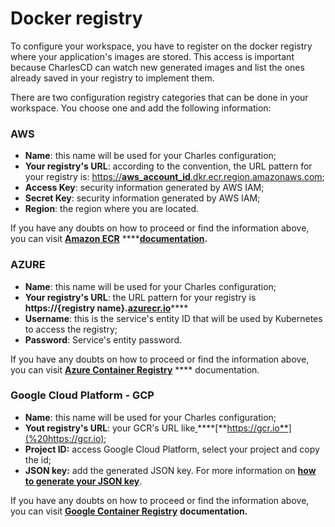 # Docker registry

To configure your workspace, you have to register on the docker registry where your application's images are stored. This access is important because CharlesCD can watch new generated images and list the ones already saved in your registry to implement them.

There are two configuration registry categories that can be done in your workspace. You choose one and add the following information:

### AWS

* **Name**: this name will be used for your Charles configuration;
* **Your registry's URL**: according to the convention, the URL pattern for your registry is: [https://**aws\_account\_id**.dkr.ecr.region.amazonaws.com](https://aws_account_id.dkr.ecr.region.amazonaws.com);
* **Access Key**: security information generated by AWS IAM;
* **Secret Key**: security information generated by AWS IAM;
* **Region**: the region where you are located. 

If you have any doubts on how to proceed or find the information above, you can visit [**Amazon ECR**](https://docs.aws.amazon.com/AmazonECR/latest/userguide/Registries.html) ****[**documentation**](https://docs.aws.amazon.com/AmazonECR/latest/userguide/Registries.html)**.**

### AZURE

* **Name**: this name will be used for your Charles configuration;
* **Your registry's URL**: the URL pattern for your registry is **https://{registry name}.**[**azurecr.io**](http://azurecr.io/)\*\*\*\*
* **Username**: this is the service's entity ID that will be used by Kubernetes to access the registry;
* **Password**: Service's entity password.

If you have any doubts on how to proceed or find the information above, you can visit [**Azure Container Registry**](https://docs.microsoft.com/en-us/azure/container-registry/container-registry-concepts) **** documentation.

### Google Cloud Platform - GCP

* **Name**: this name will be used for your Charles configuration;
* **Yout registry's URL**:  your GCR's URL like[ ](%20https://gcr.io)\*\*\*\*[**https://gcr.io**](%20https://gcr.io);
* **Project ID:**  access Google Cloud Platform, select your project and copy the id;
* **JSON key:** add the generated JSON key. For more information on [**how to generate your JSON key**](https://cloud.google.com/container-registry/docs/advanced-authentication#json-key). 

If you have any doubts on how to proceed or find the information above, you can visit [**Google Container Registry**](https://cloud.google.com/container-registry) **documentation.** 

